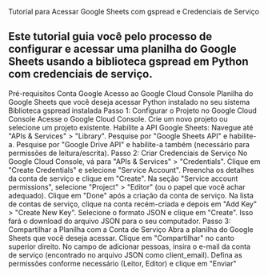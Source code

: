 Tutorial para Acessar Google Sheets com gspread e Credenciais de Serviço
## Este tutorial guia você pelo processo de configurar e acessar uma planilha do Google Sheets usando a biblioteca gspread em Python com credenciais de serviço.

Pré-requisitos
Conta Google
Acesso ao Google Cloud Console
Planilha do Google Sheets que você deseja acessar
Python instalado no seu sistema
Biblioteca gspread instalada
Passo 1: Configurar o Projeto no Google Cloud Console
Acesse o Google Cloud Console.
Crie um novo projeto ou selecione um projeto existente.
Habilite a API Google Sheets:
Navegue até "APIs & Services" > "Library".
Pesquise por "Google Sheets API" e habilite-a.
Pesquise por "Google Drive API" e habilite-a também (necessário para permissões de leitura/escrita).
Passo 2: Criar Credenciais de Serviço
No Google Cloud Console, vá para "APIs & Services" > "Credentials".
Clique em "Create Credentials" e selecione "Service Account".
Preencha os detalhes da conta de serviço e clique em "Create".
Na seção "Service account permissions", selecione "Project" > "Editor" (ou o papel que você achar adequado).
Clique em "Done" após a criação da conta de serviço.
Na lista de contas de serviço, clique na conta recém-criada e depois em "Add Key" > "Create New Key".
Selecione o formato JSON e clique em "Create". Isso fará o download do arquivo JSON para o seu computador.
Passo 3: Compartilhar a Planilha com a Conta de Serviço
Abra a planilha do Google Sheets que você deseja acessar.
Clique em "Compartilhar" no canto superior direito.
No campo de adicionar pessoas, insira o e-mail da conta de serviço (encontrado no arquivo JSON como client_email).
Defina as permissões conforme necessário (Leitor, Editor) e clique em "Enviar"
